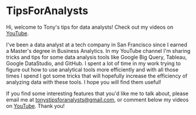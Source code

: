 # TipsForAnalysts

Hi, welcome to Tony's tips for data analysts! Check out my videos on [YouTube](https://www.youtube.com/watch?v=1jcYBZ2LPu4).

I've been a data analyst at a tech company in San Francisco since I earned a Master's degree in Business Analytics. In my YouTube channel I'm sharing tricks and tips for some data analysis tools like Google Big Query, Tableau, Google DataStudio, and GitHub. I spent a lot of time in my work trying to figure out how to use analytical tools more efficiently and with all those times I spend I got some tricks that will hopefully increase the efficiency of analyzing data with these tools. I hope you will find them useful!

If you find some interesting features that you'd like me to talk about, please email me at [tonystipsforanalysts@gmail.com](tonystipsforanalysts@gmail.com), or comment below my videos on [YouTube](https://www.youtube.com/watch?v=1jcYBZ2LPu4). Thank you!
